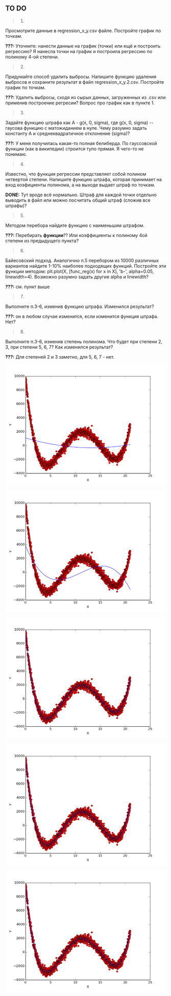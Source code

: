 ## TO DO
> 1.
Просмотрите данные в regression_x_y.csv файле. Постройте график по точкам.

**???:** Уточните: нанести данные на график (точки) или ещё и построить регрессию? Я нанесла точки на график и построила регрессию по полиному 4-ой степени.

> 2.
Придумайте способ удалить выбросы. Напишите функцию удаления выбросов и
сохраните результат в файл regression_x_y.2.csv. Постройте график по точкам.

**???:** Удалить выбросы, сходя из сырых данных, загруженных из .csv или применив построение регресии? Вопрос про график как в пункте 1.

> 3.
Задайте функцию штрафа как A - g(x, 0, sigma), где g(x, 0, sigma) -- гаусова
функцию с матожиданием в нуле. Чему разумно задать константу A и
среднеквадратичное отклонение (sigma)?

**???:** У меня получилась какая-то полная белиберда. По гауссовской функции (как в википедии) строится тупо прямая. Я чего-то не понимаю.

> 4.
Известно, что функция регрессии представляет собой полином четвертой степени.
Напишите функцию штрафа, которая принимает на вход коэфициенты полинома, а на
выходе выдает штраф по точкам.

**DONE:** Тут вроде всё нормально. Штраф для каждой точки отдельно выводить в файл или можно посчитать общий штраф (сложив все штрафы)?

> 5.
Методом перебора найдите функцию с наименьшим штрафом.

**???:** Перебирать __функции__?? Или коэффициенты к полиному 4ой степени из предыдущего пункта?

> 6.
Байесовский подход. Аналогично п.5 перебором из 10000 различных вариантов
найдите 1-10% наиболее подходящих функций. Постройте эти функции методом:
plt.plot(X, [func_reg(x) for x in X], 'b-', alpha=0.05, linewidth=4). Возможно
разумно задать другие alpha и linewidth?

**???:**  см. пункт выше

> 7.
Выполните п.3-6, изменив функцию штрафа. Изменился результат?

**???:** он в любом случае изменится, если изменится функция штрафа. Нет?

> 8.
Выполните п.3-6, изменив степень полинома. Что будет при степени 2, 3, при степени
5, 6, 7? Как изменился результат?

**???:** Для степеней 2 и 3 заметно, для 5, 6, 7 - нет.

![degree 2](images/poly_degree_2.png)

![degree 3](images/poly_degree_3.png)

![degree 5](images/poly_degree_5.png)

![degree 6](images/poly_degree_6.png)

![degree 7](images/poly_degree_7.png)
